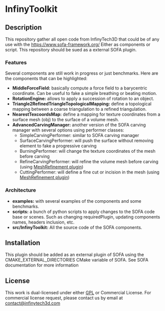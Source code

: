 # InfinyToolkit

## Description
This repository gather all open code from InfinyTech3D that could be of any use with the https://www.sofa-framework.org/
Either as components or script. This repository should be sued as a external SOFA plugin.


### Features
Several components are still work in progress or just benchmarks. Here are the components that can be highlighted:
- **MiddleForceField:** basically compute a force field to a barycentric coordinate. Can be useful to fake a simple breathing or beating motion.
- **RotationEngine:** allows to apply a succession of rotation to an object.
- **Triangle2RefinedTriangleTopologicalMapping:** define a topological mapping between a coarse triangulation to a refined triangulation.
- **NearestTexcoordsMap:** define a mapping for texture coordinates from a surface mesh (obj) to the surface of a volume mesh.
- **AdvancedCarvingManager:** another version of the SOFA carving manager with several options using performer classes:
    - SimpleCarvingPerformer: similar to SOFA carving manager
    - SurfaceCarvingPerformer: will push the surface without removing element to fake a progressive carving
    - BurningPerformer: will change the texture coordinates of the mesh before carving
    - RefineCarvingPerformer: will refine the volume mesh before carving (using [MeshRefinement plugin](https://github.com/InfinyTech3D/MeshRefinement))
    - CuttingPerformer: will define a fine cut or incision in the mesh (using [MeshRefinement plugin](https://github.com/InfinyTech3D/MeshRefinement))

    
### Architecture
- **examples:** with several examples of the components and some benchmarks.
- **scripts:** a bunch of python scripts to apply changes to the SOFA code base or scenes. Such as changing requiredPlugin, updating components names, headers inclusion, etc.
- **src/InfinyToolkit:** All the source code of the SOFA components.


## Installation
This plugin should be added as an external plugin of SOFA using the CMAKE_EXTERNAL_DIRECTORIES CMake variable of SOFA. 
See SOFA documentation for more information

## License
This work is dual-licensed under either [GPL](https://github.com/InfinyTech3D/Tearing/blob/main/LICENSE.md) or Commercial License. 
For commercial license request, please contact us by email at contact@infinytech3d.com